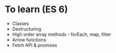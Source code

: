 # To learn (ES 6)
* Classes
* Destructuring
* High order array methods - forEach, map, filter
* Arrow functions
* Fetch API & promises
